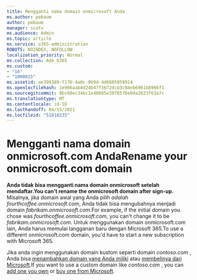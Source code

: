 ```yaml
---
title: Mengganti nama domain onmicrosoft Anda
ms.author: pebaum
author: pebaum
manager: scotv
ms.audience: Admin
ms.topic: article
ms.service: o365-administration
ROBOTS: NOINDEX, NOFOLLOW
localization_priority: Normal
ms.collection: Adm_O365
ms.custom:
- "16"
- "1000015"
ms.assetid: ae399389-f176-4a0c-8b9d-4d6605059914
ms.openlocfilehash: 1e966aab4d24b47f3672dcb3c84eb6961b8966f1
ms.sourcegitcommit: 8bc60ec34bc1e40685e3976576e04a2623f63a7c
ms.translationtype: MT
ms.contentlocale: id-ID
ms.lasthandoff: 04/15/2021
ms.locfileid: "51810235"
---
```

# <a name="rename-your-onmicrosoftcom-domain"></a><span data-ttu-id="cfef7-102">Mengganti nama domain onmicrosoft.com Anda</span><span class="sxs-lookup"><span data-stu-id="cfef7-102">Rename your onmicrosoft.com domain</span></span>

 <span data-ttu-id="cfef7-103">**Anda tidak bisa mengganti nama domain onmicrosoft setelah mendaftar.**</span><span class="sxs-lookup"><span data-stu-id="cfef7-103">**You can't rename the onmicrosoft domain after sign-up.**</span></span> <span data-ttu-id="cfef7-104">Misalnya, jika domain awal yang Anda pilih  *adalah fourthcoffee.onmicrosoft.com*, Anda tidak bisa mengubahnya menjadi domain  *fabrikam.onmicrosoft.com*.</span><span class="sxs-lookup"><span data-stu-id="cfef7-104">For example, if the initial domain you chose was  *fourthcoffee.onmicrosoft.com*, you can't change it to be  *fabrikam.onmicrosoft.com*.</span></span> <span data-ttu-id="cfef7-105">Untuk menggunakan domain onmicrosoft.com lain, Anda harus memulai langganan baru dengan Microsoft 365.</span><span class="sxs-lookup"><span data-stu-id="cfef7-105">To use a different onmicrosoft.com domain, you'd have to start a new subscription with Microsoft 365.</span></span>
  
<span data-ttu-id="cfef7-106">Jika anda ingin menggunakan domain kustom seperti domain  *contoso.com*  , Anda bisa [menambahkan domain yang Anda miliki](https://docs.microsoft.com/microsoft-365/admin/setup/add-domain) atau [membelinya dari Microsoft](https://docs.microsoft.com/microsoft-365/admin/get-help-with-domains/buy-a-domain-name).</span><span class="sxs-lookup"><span data-stu-id="cfef7-106">If you want to use a custom domain like  *contoso.com*  , you can [add one you own](https://docs.microsoft.com/microsoft-365/admin/setup/add-domain) or [buy one from Microsoft](https://docs.microsoft.com/microsoft-365/admin/get-help-with-domains/buy-a-domain-name).</span></span>
  